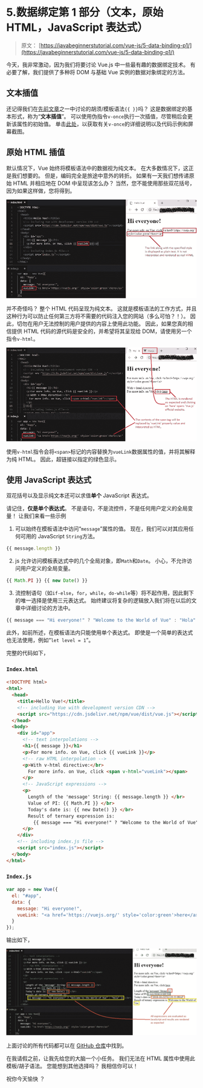 # 5.数据绑定第 1 部分（文本，原始 HTML，JavaScript 表达式）

> 原文： [https://javabeginnerstutorial.com/vue-js/5-data-binding-p1/](https://javabeginnerstutorial.com/vue-js/5-data-binding-p1/)

今天，我非常激动，因为我们将要讨论 Vue.js 中一些最有趣的数据绑定技术。 有必要了解，我们提供了多种将 DOM 与基础 Vue 实例的数据对象绑定的方法。

## 文本插值

还记得我们在[先前文章](https://javabeginnerstutorial.com/js/vue-js/2-template-syntax-reactivity/)之一中讨论的胡须/模板语法`{{ }}`吗？ 这是数据绑定的基本形式，称为“**文本插值**”。 可以使用伪指令`v-once`执行一次插值，尽管稍后会更新该属性的初始值。 单击[此处](https://javabeginnerstutorial.com/vue-js/3-vue-directives/)，以获取有关`v-once`的详细说明以及代码示例和屏幕截图。

## 原始 HTML 插值

默认情况下，Vue 始终将模板语法中的数据视为纯文本。 在大多数情况下，这正是我们想要的。 但是，编码完全是旅途中意外的转折。 如果有一天我们想传递原始 HTML 并相应地在 DOM 中呈现该怎么办？ 当然，您不能使用那些双花括号，因为如果这样做，您将得到。

![data binding raw HTML](img/70ef2d5460c92c8046ff872d1c287630.png)

并不奇怪吗？ 整个 HTML 代码呈现为纯文本。 这就是模板语法的工作方式，并且这种行为可以防止任何第三方将不需要的代码注入您的网站（多么可怕？！）。 因此，切勿在用户无法控制的用户提供的内容上使用此功能。 因此，如果您真的相信提供 HTML 代码的源代码是安全的，并希望将其呈现给 DOM，请使用另一个指令`v-html`。

![v-html](img/6a0607653cf9dc089d2f8898879809a8.png)

使用`v-html`指令会将`<span>`标记的内容替换为`vueLink`数据属性的值，并将其解释为纯 HTML。 因此，超链接以指定的绿色显示。

## 使用 JavaScript 表达式

双花括号以及显示纯文本还可以求值**单个** JavaScript 表达式。

请记住，**仅是单个表达式**。 不是语句，不是流控件，不是任何用户定义的全局变量！ 让我们来看一些示例

1.  可以始终在模板语法中访问“`message`”属性的值。 现在，我们可以对其应用任何可用的 JavaScript `String`方法。

```javascript
{{ message.length }}
```

2.  js 允许访问模板表达式中的几个全局对象，即`Math`和`Date`。 小心，不允许访问用户定义的全局变量。

```javascript
{{ Math.PI }} {{ new Date() }}
```

3.  流控制语句（如`if-else`，`for`，`while`，`do-while`等）将不起作用，因此剩下的唯一选择是使用三元表达式。 始终建议将复杂的逻辑放入我们将在以后的文章中详细讨论的方法中。

```javascript
{{ message === "Hi everyone!" ? "Welcome to the World of Vue" : "Hola" }}
```

此外，如前所述，在模板语法内只能使用单个表达式。 即使是一个简单的表达式也无法使用，例如“`let level = 1`”。

完整的代码如下，

### `Index.html`

```html
<!DOCTYPE html>
<html>
  <head>
    <title>Hello Vue!</title>
    <!-- including Vue with development version CDN -->
    <script src="https://cdn.jsdelivr.net/npm/vue/dist/vue.js"></script>
  </head>
  <body>
    <div id="app">
      <!-- text interpolations -->
      <h1>{{ message }}</h1>
      <p>For more info. on Vue, click {{ vueLink }}</p>
      <!-- raw HTML interpolation -->
      <p>With v-html directive:</br>
        For more info. on Vue, click <span v-html="vueLink"></span>
      </p>
      <!-- JavaScript expressions -->
      <p>
        Length of the 'message' String: {{ message.length }} </br>
        Value of PI: {{ Math.PI }} </br>
        Today's date is: {{ new Date() }} </br>
        Result of ternary expression is:
          {{ message === "Hi everyone!" ? "Welcome to the World of Vue" : "Hola" }} </br>
      </p>
    </div>
    <!-- including index.js file -->
    <script src="index.js"></script>
  </body>
</html>
```

### `Index.js`

```javascript
var app = new Vue({
  el: "#app",
  data: {
    message: "Hi everyone!",
    vueLink: "<a href='https://vuejs.org/' style='color:green'>here</a>"
  }
});
```

输出如下，

![Using JavaScript expressions](img/b723c5b8f6cfc7058907ba787ddf98ee.png)

上面讨论的所有代码都可以在 [GitHub 仓库](https://github.com/JBTAdmin/vuejs)中找到。

在我请假之前，让我先给您的大脑一个小任务。 我们无法在 HTML 属性中使用此模板/胡子语法。 您能想到其他选择吗？ 我相信你可以！

祝你今天愉快 ？
